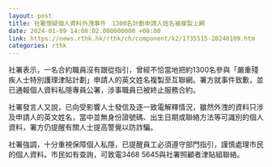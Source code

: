 ```yaml
---
layout: post
title: 社署懷疑個人資料外洩事件　1300名計劃申請人姓名被複製上網
date: 2024-01-09 14:08:02.000000000 +08:00
link: https://news.rthk.hk/rthk/ch/component/k2/1735515-20240109.htm
categories: rthk
---
```


社署表示，一名合約職員沒有跟從指引，曾經不恰當地把約1300名參與「嚴重殘疾人士特別護理津貼計劃」申請人的英文姓名複製至互聯網。署方就事件致歉，並已通報個人資料私隱專員公署，涉事職員已被終止服務合約。

社署發言人又說，已向受影響人士發信及逐一致電解釋情況，雖然外洩的資料只涉及申請人的英文姓名，當中並無身份證號碼、出生日期或聯絡方法等可識別的個人資料，署方仍提醒有關人士提高警覺以防詐騙。

社署強調，十分重視保障個人私隱，已提醒員工必須遵守部門指引，謹慎處理市民的個人資料。市民如有查詢，可致電3468 5645與社署照顧者津貼組聯絡。

